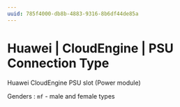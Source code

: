 ```yaml
---
uuid: 785f4000-db8b-4883-9316-8b6df44de85a
---
```

# Huawei | CloudEngine | PSU Connection Type

Huawei CloudEngine PSU slot (Power module)

Genders
: `mf` - male and female types
